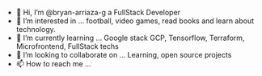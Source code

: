 - 👋 Hi, I’m @bryan-arriaza-g a FullStack Developer
- 👀 I’m interested in ... football, video games, read books and learn about technology. 
- 🌱 I’m currently learning ... Google stack GCP, Tensorflow, Terraform, Microfrontend, FullStack techs 
- 💞️ I’m looking to collaborate on ... Learning, open source projects
- 📫 How to reach me ...

<!---
bryan-arriaza-g/bryan-arriaza-g is a ✨ special ✨ repository because its `README.md` (this file) appears on your GitHub profile.
You can click the Preview link to take a look at your changes.
--->
